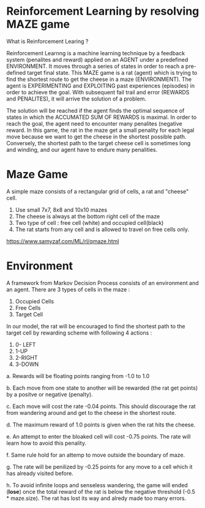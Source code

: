 Reinforcement Learning by resolving MAZE game
=============================================
What is Reinforcement Learing ?

Reinforcement Learnng is a machine learning technique by a feedback system (penalites and reward) applied on an AGENT under a predefined ENVIRONMENT. It moves through a series 
of states in order to reach a pre-defined target final state. This MAZE game is a rat (agent) which is trying to find the shortest route to get the cheese in a maze (ENVIRONMENT).
The agent is EXPERIMENTING and EXPLOITING past experiences (episodes) in order to achieve the goal. With subsequent fail trail and error (REWARDS and PENALITES), it will arrive
the solution of a problem. 

The solution will be reached if the agent finds the optimal sequence of states in which the ACCUMATED SUM OF REWARDS is maximal. In order to reach the goal, the agent 
need to encounter many penalites (negative reward. In this game, the rat in the maze get a small penality for each legal move because we want to get the cheese in the shortest 
possible path. Conversely, the shortest path to the target cheese cell is sometimes long and winding, and our agent have to endure many penalities.

Maze Game
=========
A simple maze consists of a rectangular grid of cells, a rat and "cheese" cell.

1. Use small 7x7, 8x8 and 10x10 mazes
2. The cheese is always at the bottom right cell of the maze
3. Two type of cell : free cell (white) and occupied cell(black)
4. The rat starts from any cell and is allowed to travel on free cells only.

https://www.samyzaf.com/ML/rl/qmaze.html

Environment
===========
A framework from Markov Decision Process consists of an environment and an agent. There are 3 types of cells in the maze :
1. Occupied Cells
2. Free Cells
3. Target Cell

In our model, the rat will be encouraged to find the shortest path to the target cell by rewarding scheme with following 4 actions :
1. 0- LEFT
2. 1-UP
3. 2-RIGHT
4. 3-DOWN

a. Rewards will be floating points ranging from -1.0 to 1.0

b. Each move from one state to another will be rewarded (the rat get points) by a positve or negative (penalty).

c. Each move will cost the rate -0.04 points. This should discourage the rat from wandering around and get to the cheese in the shortest route.

d. The maximum reward of 1.0 points is given when the rat hits the cheese.

e. An attempt to enter the bloaked cell will cost -0.75 points.	 The rate will learn how to avoid this penality.

f. Same rule hold for an attemp to move outside the boundary of maze.

g. The rate will be penilized by -0.25 points for any move to a cell which it has already visited before.

h. To avoid infinite loops and senseless wandering, the game will ended (**lose**) once the total reward of the rat is below the negative 
   threshold (-0.5 * maze.size). The rat has lost its way and alredy made too many errors.
   
   